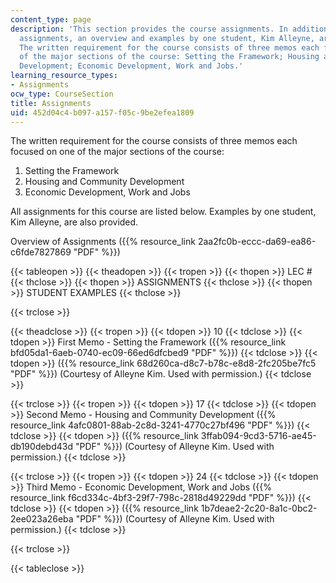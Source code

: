 ```yaml
---
content_type: page
description: 'This section provides the course assignments. In addition to the written
  assignments, an overview and examples by one student, Kim Alleyne, are also provided.
  The written requirement for the course consists of three memos each focused on one
  of the major sections of the course: Setting the Framework; Housing and Community
  Development; Economic Development, Work and Jobs.'
learning_resource_types:
- Assignments
ocw_type: CourseSection
title: Assignments
uid: 452d04c4-b097-a157-f05c-9be2efea1809
---
```


The written requirement for the course consists of three memos each focused on one of the major sections of the course:

1.  Setting the Framework
2.  Housing and Community Development
3.  Economic Development, Work and Jobs

All assignments for this course are listed below. Examples by one student, Kim Alleyne, are also provided.

Overview of Assignments ({{% resource_link 2aa2fc0b-eccc-da69-ea86-c6fde7827869 "PDF" %}})  

{{< tableopen >}}
{{< theadopen >}}
{{< tropen >}}
{{< thopen >}}
LEC #
{{< thclose >}}
{{< thopen >}}
ASSIGNMENTS
{{< thclose >}}
{{< thopen >}}
STUDENT EXAMPLES
{{< thclose >}}

{{< trclose >}}

{{< theadclose >}}
{{< tropen >}}
{{< tdopen >}}
10
{{< tdclose >}}
{{< tdopen >}}
First Memo - Setting the Framework ({{% resource_link bfd05da1-6aeb-0740-ec09-66ed6dfcbed9 "PDF" %}})
{{< tdclose >}}
{{< tdopen >}}
({{% resource_link 68d260ca-d8c7-b78c-e8d8-2fc205be7fc5 "PDF" %}}) (Courtesy of Alleyne Kim. Used with permission.)
{{< tdclose >}}

{{< trclose >}}
{{< tropen >}}
{{< tdopen >}}
17
{{< tdclose >}}
{{< tdopen >}}
Second Memo - Housing and Community Development ({{% resource_link 4afc0801-88ab-2c8d-3241-4770c27bf496 "PDF" %}})
{{< tdclose >}}
{{< tdopen >}}
({{% resource_link 3ffab094-9cd3-5716-ae45-db190debd43d "PDF" %}}) (Courtesy of Alleyne Kim. Used with permission.)
{{< tdclose >}}

{{< trclose >}}
{{< tropen >}}
{{< tdopen >}}
24
{{< tdclose >}}
{{< tdopen >}}
Third Memo - Economic Development, Work and Jobs ({{% resource_link f6cd334c-4bf3-29f7-798c-2818d49229dd "PDF" %}})
{{< tdclose >}}
{{< tdopen >}}
({{% resource_link 1b7deae2-2c20-8a1c-0bc2-2ee023a26eba "PDF" %}}) (Courtesy of Alleyne Kim. Used with permission.)
{{< tdclose >}}

{{< trclose >}}

{{< tableclose >}}